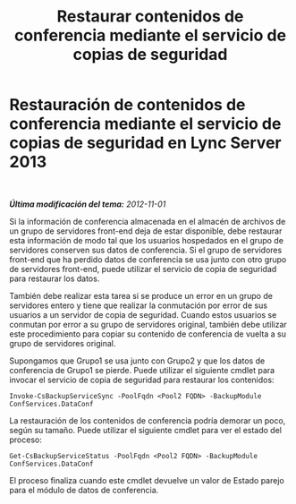 ﻿---
title: "Restaurar contenidos de conferencia mediante el servicio de copias de seguridad"
TOCTitle: Restauración de contenidos de conferencia mediante el servicio de copias de seguridad
ms:assetid: 3e0f18ec-7319-4c07-a59b-2938e7787bc9
ms:mtpsurl: https://technet.microsoft.com/es-es/library/JJ688030(v=OCS.15)
ms:contentKeyID: 49889054
ms.date: 01/07/2017
mtps_version: v=OCS.15
ms.translationtype: HT
---

# Restauración de contenidos de conferencia mediante el servicio de copias de seguridad en Lync Server 2013

 

_**Última modificación del tema:** 2012-11-01_

Si la información de conferencia almacenada en el almacén de archivos de un grupo de servidores front-end deja de estar disponible, debe restaurar esta información de modo tal que los usuarios hospedados en el grupo de servidores conserven sus datos de conferencia. Si el grupo de servidores front-end que ha perdido datos de conferencia se usa junto con otro grupo de servidores front-end, puede utilizar el servicio de copia de seguridad para restaurar los datos.

También debe realizar esta tarea si se produce un error en un grupo de servidores entero y tiene que realizar la conmutación por error de sus usuarios a un servidor de copia de seguridad. Cuando estos usuarios se conmutan por error a su grupo de servidores original, también debe utilizar este procedimiento para copiar su contenido de conferencia de vuelta a su grupo de servidores original.

Supongamos que Grupo1 se usa junto con Grupo2 y que los datos de conferencia de Grupo1 se pierde. Puede utilizar el siguiente cmdlet para invocar el servicio de copia de seguridad para restaurar los contenidos:

    Invoke-CsBackupServiceSync -PoolFqdn <Pool2 FQDN> -BackupModule ConfServices.DataConf

La restauración de los contenidos de conferencia podría demorar un poco, según su tamaño. Puede utilizar el siguiente cmdlet para ver el estado del proceso:

    Get-CsBackupServiceStatus -PoolFqdn <Pool2 FQDN> -BackupModule ConfServices.DataConf

El proceso finaliza cuando este cmdlet devuelve un valor de Estado parejo para el módulo de datos de conferencia.

